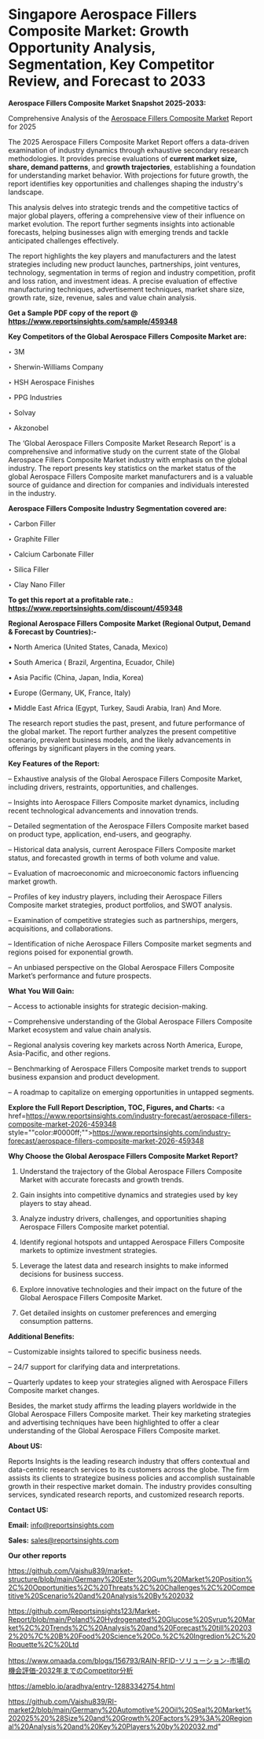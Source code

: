 # Singapore Aerospace Fillers Composite Market: Growth Opportunity Analysis, Segmentation, Key Competitor Review, and Forecast to 2033

<strong>Aerospace Fillers Composite Market Snapshot 2025-2033:</strong>

Comprehensive Analysis of the <a href=https://www.reportsinsights.com/sample/459348>Aerospace Fillers Composite Market</a> Report for 2025

The 2025 Aerospace Fillers Composite Market Report offers a data-driven examination of industry dynamics through exhaustive secondary research methodologies. It provides precise evaluations of <strong>current market size, share, demand patterns</strong>, and <strong>growth trajectories</strong>, establishing a foundation for understanding market behavior. With projections for future growth, the report identifies key opportunities and challenges shaping the industry's landscape.

This analysis delves into strategic trends and the competitive tactics of major global players, offering a comprehensive view of their influence on market evolution. The report further segments insights into actionable forecasts, helping businesses align with emerging trends and tackle anticipated challenges effectively.

The report highlights the key players and manufacturers and the latest strategies including new product launches, partnerships, joint ventures, technology, segmentation in terms of region and industry competition, profit and loss ration, and investment ideas. A precise evaluation of effective manufacturing techniques, advertisement techniques, market share size, growth rate, size, revenue, sales and value chain analysis.

<strong>Get a Sample PDF copy of the report @ <a href=https://www.reportsinsights.com/sample/459348 style=color:#0000ff;>https://www.reportsinsights.com/sample/459348</a></strong>

<strong>Key Competitors of the Global Aerospace Fillers Composite Market are:</strong>

‣ 3M

‣ Sherwin-Williams Company

‣ HSH Aerospace Finishes

‣ PPG Industries

‣ Solvay

‣ Akzonobel

The ‘Global Aerospace Fillers Composite Market Research Report’ is a comprehensive and informative study on the current state of the Global Aerospace Fillers Composite Market industry with emphasis on the global industry. The report presents key statistics on the market status of the global Aerospace Fillers Composite market manufacturers and is a valuable source of guidance and direction for companies and individuals interested in the industry.

<strong>Aerospace Fillers Composite Industry Segmentation covered are:</strong>

‣ Carbon Filler

‣ Graphite Filler

‣ Calcium Carbonate Filler

‣ Silica Filler

‣ Clay Nano Filler

<strong>To get this report at a profitable rate.: <a href=https://www.reportsinsights.com/discount/459348 style=color:#0000ff;>https://www.reportsinsights.com/discount/459348</a></strong>

<strong>Regional Aerospace Fillers Composite Market (Regional Output, Demand &amp; Forecast by Countries):-</strong>

• North America (United States, Canada, Mexico)

• South America ( Brazil, Argentina, Ecuador, Chile)

• Asia Pacific (China, Japan, India, Korea)

• Europe (Germany, UK, France, Italy)

• Middle East Africa (Egypt, Turkey, Saudi Arabia, Iran) And More.

The research report studies the past, present, and future performance of the global market. The report further analyzes the present competitive scenario, prevalent business models, and the likely advancements in offerings by significant players in the coming years.

<strong>Key Features of the Report:</strong>

– Exhaustive analysis of the Global Aerospace Fillers Composite Market, including drivers, restraints, opportunities, and challenges.

– Insights into Aerospace Fillers Composite market dynamics, including recent technological advancements and innovation trends.

– Detailed segmentation of the Aerospace Fillers Composite market based on product type, application, end-users, and geography.

– Historical data analysis, current Aerospace Fillers Composite market status, and forecasted growth in terms of both volume and value.

– Evaluation of macroeconomic and microeconomic factors influencing market growth.

– Profiles of key industry players, including their Aerospace Fillers Composite market strategies, product portfolios, and SWOT analysis.

– Examination of competitive strategies such as partnerships, mergers, acquisitions, and collaborations.

– Identification of niche Aerospace Fillers Composite market segments and regions poised for exponential growth.

– An unbiased perspective on the Global Aerospace Fillers Composite Market’s performance and future prospects.

<strong>What You Will Gain:</strong>

– Access to actionable insights for strategic decision-making.

– Comprehensive understanding of the Global Aerospace Fillers Composite Market ecosystem and value chain analysis.

– Regional analysis covering key markets across North America, Europe, Asia-Pacific, and other regions.

– Benchmarking of Aerospace Fillers Composite market trends to support business expansion and product development.

– A roadmap to capitalize on emerging opportunities in untapped segments.

<strong>Explore the Full Report Description, TOC, Figures, and Charts:</strong>
<a href=https://www.reportsinsights.com/industry-forecast/aerospace-fillers-composite-market-2026-459348 style=""color:#0000ff;"">https://www.reportsinsights.com/industry-forecast/aerospace-fillers-composite-market-2026-459348</a>

<strong>Why Choose the Global Aerospace Fillers Composite Market Report?</strong>

1. Understand the trajectory of the Global Aerospace Fillers Composite Market with accurate forecasts and growth trends.

2. Gain insights into competitive dynamics and strategies used by key players to stay ahead.

3. Analyze industry drivers, challenges, and opportunities shaping Aerospace Fillers Composite market potential.

4. Identify regional hotspots and untapped Aerospace Fillers Composite markets to optimize investment strategies.

5. Leverage the latest data and research insights to make informed decisions for business success.

6. Explore innovative technologies and their impact on the future of the Global Aerospace Fillers Composite Market.

7. Get detailed insights on customer preferences and emerging consumption patterns.

<strong>Additional Benefits:</strong>

– Customizable insights tailored to specific business needs.

– 24/7 support for clarifying data and interpretations.

– Quarterly updates to keep your strategies aligned with Aerospace Fillers Composite market changes.

Besides, the market study affirms the leading players worldwide in the Global Aerospace Fillers Composite market. Their key marketing strategies and advertising techniques have been highlighted to offer a clear understanding of the Global Aerospace Fillers Composite market.

<strong><strong>About US</strong>:</strong>

Reports Insights is the leading research industry that offers contextual and data-centric research services to its customers across the globe. The firm assists its clients to strategize business policies and accomplish sustainable growth in their respective market domain. The industry provides consulting services, syndicated research reports, and customized research reports.

<strong>Contact US:</strong>

<p class=><b>Email:</b> <a href=mailto:info@reportsinsights.com>info@reportsinsights.com</a></p>
<p class=><b>Sales:</b> <a href=mailto:sales@reportsinsights.com>sales@reportsinsights.com</a></p>

<strong>Our other reports</strong>

<a href=https://github.com/Vaishu839/market-structure/blob/main/Germany%20Ester%20Gum%20Market%20Position%2C%20Opportunities%2C%20Threats%2C%20Challenges%2C%20Competitive%20Scenario%20and%20Analysis%20By%202032>https://github.com/Vaishu839/market-structure/blob/main/Germany%20Ester%20Gum%20Market%20Position%2C%20Opportunities%2C%20Threats%2C%20Challenges%2C%20Competitive%20Scenario%20and%20Analysis%20By%202032</a>

<a href=https://github.com/Reportsinsights123/Market-Report/blob/main/Poland%20Hydrogenated%20Glucose%20Syrup%20Market%2C%20Trends%2C%20Analysis%20and%20Forecast%20till%202032%20%7C%20B%20Food%20Science%20Co.%2C%20Ingredion%2C%20Roquette%2C%20Ltd>https://github.com/Reportsinsights123/Market-Report/blob/main/Poland%20Hydrogenated%20Glucose%20Syrup%20Market%2C%20Trends%2C%20Analysis%20and%20Forecast%20till%202032%20%7C%20B%20Food%20Science%20Co.%2C%20Ingredion%2C%20Roquette%2C%20Ltd</a>

<a href=https://www.omaada.com/blogs/156793/RAIN-RFID-ソリューション-市場の機会評価-2032年までのCompetitor分析>https://www.omaada.com/blogs/156793/RAIN-RFID-ソリューション-市場の機会評価-2032年までのCompetitor分析</a>

<a href=https://ameblo.jp/aradhya/entry-12883342754.html>https://ameblo.jp/aradhya/entry-12883342754.html</a>

<a href=https://github.com/Vaishu839/RI-market2/blob/main/Germany%20Automotive%20Oil%20Seal%20Market%202025%20%28Size%20and%20Growth%20Factors%29%3A%20Regional%20Analysis%20and%20Key%20Players%20by%202032.md>https://github.com/Vaishu839/RI-market2/blob/main/Germany%20Automotive%20Oil%20Seal%20Market%202025%20%28Size%20and%20Growth%20Factors%29%3A%20Regional%20Analysis%20and%20Key%20Players%20by%202032.md</a>"
